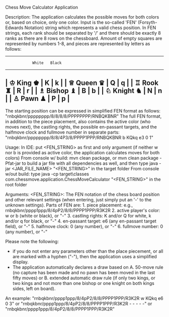 Chess Move Calculator Application

Description:
The application calculates the possible moves for both colors or, based on choice, only one color. Input is the so-called 'FEN' (Forsyth-Edwards Notation) string which represents a valid chess position.
In FEN strings, each rank should be separated by '/' and there should be exactly 8 ranks as there are 8 rows on the chessboard.
Amount of empty squares are represented by numbers 1-8, and pieces are represented by letters as follows:

-------------------------------
                White   Black
-------------------------------
| ♔ King ♚   |   K   |   k   |
| ♕ Queen ♛  |   Q   |   q   |
| ♖ Rook ♜   |   R   |   r   |
| ♗ Bishop ♝ |   B   |   b   |
| ♘ Knight ♞ |   N   |   n   |
| ♙ Pawn ♟   |   P   |   p   |
-------------------------------

The starting position can be expressed in simplified FEN format as follows: "rnbqkbnr/pppppppp/8/8/8/8/PPPPPPPP/RNBQKBNR"
The full FEN format, in addition to the piece placement, also contains the active color (who moves next), the castling rights, the possible en-passant targets, and the halfmove clock and fullmove number in separate parts: "rnbqkbnr/pppppppp/8/8/4P3/8/PPPP1PPP/RNBQKBNR b KQkq e3 0 1"

Usage:
In IDE:                         put <FEN_STRING> as first and only argument (if neither w nor b is provided as active color, the application calculates moves for both colors)
From console w/ build:          mvn clean package, or mvn clean package -Pfat-jar to build a jar file with all dependencies as well, and then type java -jar <JAR_FILE_NAME> "<FEN_STRING>" in the target folder
From console w/out build:       type java -cp target\classes com.chessmove.application.ChessMoveCalculator "<FEN_STRING>" in the root folder

Arguments:
<FEN_STRING>:   The FEN notation of the chess board position and other relevant settings (when entering, just simply put an '-' to the unknown settings).
                Parts of FEN are:
                    1. piece placement: e.g., rnbqkbnr/pppp1ppp/8/4pP2/8/8/PPPP1PPP/R3K2R
                    2. active player's color: w or b (white or black), or "-"
                    3. castling rights: K and/or Q for white, k and/or q for black, or "-"
                    4. en-passant target: e6 (any en-passant target field), or "-"
                    5. halfmove clock: 0 (any number), or "-"
                    6. fullmove number: 0 (any number), or "-"

Please note the following:
- if you do not enter any parameters other than the place piecement, or all are marked with a hyphen ("-"), then the application uses a simplified display.
- The application automatically declares a draw based on
    A. 50-move rule (no capture has been made and no pawn has been moved in the last fifty moves) or
    B. extended automatic draw rule (if only two kings, or two kings and not more than one bishop or one knight on both kings sides, left on board).

An example:
"rnbqkbnr/pppp1ppp/8/4pP2/8/8/PPPP1PPP/R3K2R w KQkq e6 0 3"
or
"rnbqkbnr/pppp1ppp/8/4pP2/8/8/PPPP1PPP/R3K2R - - - - -"
or
"rnbqkbnr/pppp1ppp/8/4pP2/8/8/PPPP1PPP/R3K2R"
